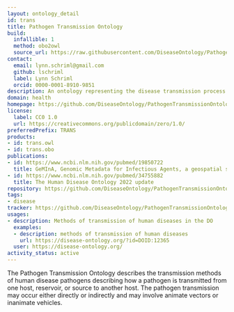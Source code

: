 ```yaml
---
layout: ontology_detail
id: trans
title: Pathogen Transmission Ontology
build:
  infallible: 1
  method: obo2owl
  source_url: https://raw.githubusercontent.com/DiseaseOntology/PathogenTransmissionOntology/master/src/ontology/trans.obo
contact:
  email: lynn.schriml@gmail.com
  github: lschriml
  label: Lynn Schriml
  orcid: 0000-0001-8910-9851
description: An ontology representing the disease transmission process during which the pathogen is transmitted directly or indirectly from its natural reservoir, a susceptible host or source to a new host.
domain: health
homepage: https://github.com/DiseaseOntology/PathogenTransmissionOntology
license:
  label: CC0 1.0
  url: https://creativecommons.org/publicdomain/zero/1.0/
preferredPrefix: TRANS
products:
- id: trans.owl
- id: trans.obo
publications:
- id: https://www.ncbi.nlm.nih.gov/pubmed/19850722
  title: GeMInA, Genomic Metadata for Infectious Agents, a geospatial surveillance pathogen database
- id: https://www.ncbi.nlm.nih.gov/pubmed/34755882
  title: The Human Disease Ontology 2022 update
repository: https://github.com/DiseaseOntology/PathogenTransmissionOntology
tags:
- disease
tracker: https://github.com/DiseaseOntology/PathogenTransmissionOntology/issues
usages:
- description: Methods of transmission of human diseases in the DO
  examples:
  - description: methods of transmission of human diseases
    url: https://disease-ontology.org/?id=DOID:12365
  user: https://disease-ontology.org/
activity_status: active
---
```


The Pathogen Transmission Ontology describes the transmission methods of human disease pathogens describing how a pathogen is transmitted from one host, reservoir, or source to another host. The pathogen transmission may occur either directly or indirectly and may involve animate vectors or inanimate vehicles.
